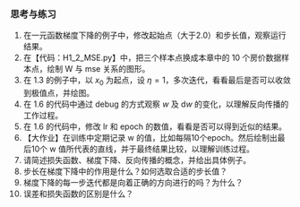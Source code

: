 
### 思考与练习

1. 在一元函数梯度下降的例子中，修改起始点（大于2.0）和步长值，观察运行结果。
2. 在【代码：H1_2_MSE.py】中，把三个样本点换成本章中的 10 个房价数据样本点，绘制 W 与 mse 关系的图形。
3. 在 1.3 的例子中，以 $x_0$ 为起点，设 $\eta=1$，多次迭代，看看最后是否可以收敛到极值点，并绘图。
4. 在 1.6 的代码中通过 debug 的方式观察 $w$ 及 d$w$ 的变化，以理解反向传播的工作过程。
5. 在 1.6 的代码中，修改 lr 和 epoch 的数值，看看是否可以得到近似的结果。
6. 【大作业】在训练中定期记录 w 的值，比如每隔10个epoch。然后绘制出最后10个 w 值所代表的直线，并于最终结果比较，以理解训练过程。
7. 请简述损失函数、梯度下降、反向传播的概念，并给出具体例子。
8. 步长在梯度下降中的作用是什么？如何选取合适的步长值？
9. 梯度下降的每一步迭代都是向着正确的方向进行的吗？为什么？
10. 误差和损失函数的区别是什么？
